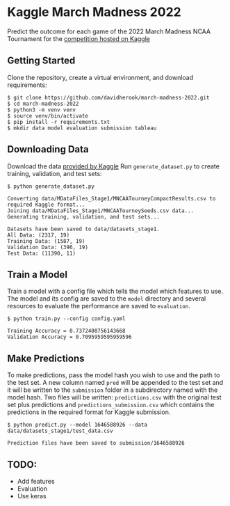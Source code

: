 # Kaggle March Madness 2022
Predict the outcome for each game of the 2022 March Madness NCAA Tournament for the [competition hosted on Kaggle](https://www.kaggle.com/c/mens-march-mania-2022)

## Getting Started

Clone the repository, create a virtual environment, and download requirements:
```
$ git clone https://github.com/davidherook/march-madness-2022.git
$ cd march-madness-2022
$ python3 -m venv venv
$ source venv/bin/activate
$ pip install -r requirements.txt
$ mkdir data model evaluation submission tableau
```

## Downloading Data
Download the data [provided by Kaggle](https://www.kaggle.com/c/mens-march-mania-2022/data)
Run `generate_dataset.py` to create training, validation, and test sets:
```
$ python generate_dataset.py

Converting data/MDataFiles_Stage1/MNCAATourneyCompactResults.csv to required Kaggle format...
Joining data/MDataFiles_Stage1/MNCAATourneySeeds.csv data...
Generating training, validation, and test sets...

Datasets have been saved to data/datasets_stage1.
All Data: (2317, 19)
Training Data: (1587, 19)
Validation Data: (396, 19)
Test Data: (11390, 11)
```

## Train a Model
Train a model with a config file which tells the model which features to use. The model and its config are saved to the `model` directory and several resources to evaluate the performance are saved to `evaluation`.
```
$ python train.py --config config.yaml

Training Accuracy = 0.7372400756143668
Validation Accuracy = 0.7095959595959596
```

## Make Predictions
To make predictions, pass the model hash you wish to use and the path to the test set. A new column named `pred` will be appended to the test set and it will be written to the `submission` folder in a subdirectory named with the model hash. Two files will be written: `predictions.csv` with the original test set plus predictions and `predictions_submission.csv` which contains the predictions in the required format for Kaggle submission.

```
$ python predict.py --model 1646588926 --data data/datasets_stage1/test_data.csv

Prediction files have been saved to submission/1646588926
```

## TODO:
- Add features
- Evaluation
- Use keras
